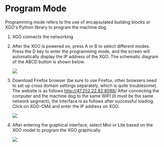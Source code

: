 ﻿---
sidebar_position: 5
sidebar_label: Program Mode
---

# Program Mode

Programming mode refers to the use of encapsulated building blocks or XGO's Python library to program the machine dog.

1. XGO connects the networking

2. After the XGO is powered on, press A  or  B  to select different modes. Press the  D  key to enter the programming mode, and the screen will automatically display the IP address of the XGO. The schematic diagram of the ABCD button is shown below.

   ![](https://wiki-media-ef.oss-cn-hongkong.aliyuncs.com/i18n/en/docusaurus-plugin-content-docs/current/pico/cm4-xgo-robot-kit/images/cm4-xgo-program-01.png)

3. Download Firefox browser (be sure to use Firefox, other browsers need to set up cross domain settings separately, which is quite troublesome). The website is as follows http://47.252.22.82:8088/ After connecting the computer and the machine dog to the same WIFI (it must be the same network segment), the interface is as follows after successful loading. Click on XGO-CM4 and enter the IP address on XGO.

   ![](https://wiki-media-ef.oss-cn-hongkong.aliyuncs.com/i18n/en/docusaurus-plugin-content-docs/current/pico/cm4-xgo-robot-kit/images/cm4-xgo-program-02.png)



4. After entering the graphical interface, select Mini or Lite based on the XGO model to program the XGO graphically.

   ![](https://wiki-media-ef.oss-cn-hongkong.aliyuncs.com/i18n/en/docusaurus-plugin-content-docs/current/pico/cm4-xgo-robot-kit/images/cm4-xgo-program-03.png)
